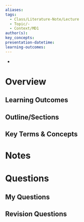 ```yaml
---
aliases: 
tags:
  - Class/Literature-Note/Lecture
  - Topic/-
  - Context/MD1
author(s): 
key_concepts: 
presentation-datetime: 
learning-outcomes:
---
```


- 
# Overview
## Learning Outcomes

## Outline/Sections

## Key Terms & Concepts


# Notes


# Questions

## My Questions
## Revision Questions




